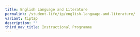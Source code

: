 ```yaml
---
title: English Language and Literature
permalink: /student-life/ip/english-language-and-literature/
variant: tiptap
description: ""
third_nav_title: Instructional Programme
---
```

<p></p>